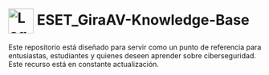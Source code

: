 # <img src="Logo_GIra/GIRA-AV_negativo_fondo_turquesa.png" alt="Logo de ESET" width="50" style="vertical-align: middle;"> ESET_GiraAV-Knowledge-Base

Este repositorio está diseñado para servir como un punto de referencia para entusiastas, estudiantes y quienes deseen aprender sobre ciberseguridad. Este recurso está en constante actualización.
